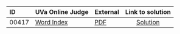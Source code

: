 | ID | UVa Online Judge | External | Link to solution |
|:---|:---|:---|:---:|
| 00417 | [Word Index](https://onlinejudge.org/index.php?option=com_onlinejudge&Itemid=8&category=24&page=show_problem&problem=358) | [PDF](https://onlinejudge.org/external/4/417.pdf) | [Solution](https://github.com/versenyi98/uva-solutions/tree/main/solutions/00417%20-%20Word%20Index)|
